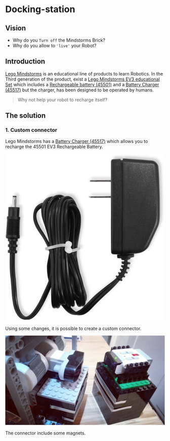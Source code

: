 # Docking-station

## Vision

- Why do you `Turn off` the Mindstorms Brick?
- Why do you allow to `'live'` your Robot?

## Introduction

[Lego Mindstorms](https://www.lego.com/en-us/mindstorms/) is an educational line of products to learn Robotics.
In the Third generation of the product, exist a [Lego Mindstorms EV3 educational Set](https://education.lego.com/en-us/products/lego-mindstorms-education-ev3-core-set-/5003400)
which includes a [Rechargeable battery (45501)](https://shop.lego.com/en-US/EV3-Rechargeable-DC-Battery-45501) and 
a [Battery Charger (45517)](https://shop.lego.com/en-US/Transformer-10V-DC-45517) but the charger, has been 
designed to be operated by humans.

> Why not help your robot to recharge itself?

## The solution

### 1. Custom connector

Lego Mindstorms has a [Battery Charger (45517)](https://shop.lego.com/en-US/Transformer-10V-DC-45517) 
which allows you to recharge the 45501 EV3 Rechargeable Battery.

![](./docs/images/45517.jpg)

Using some changes, it is possible to create a custom connector.

![](./docs/images/connector.jpg)

The connector include some magnets.



